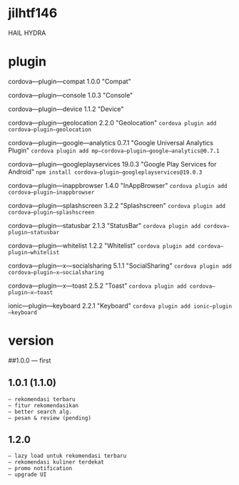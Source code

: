 # jilhtf146
HAIL HYDRA

# plugin
cordova—plugin—compat 1.0.0 "Compat"

cordova—plugin—console 1.0.3 "Console"

cordova—plugin—device 1.1.2 "Device"

cordova—plugin—geolocation 2.2.0 "Geolocation"
	`cordova plugin add cordova—plugin—geolocation`

cordova—plugin—google—analytics 0.7.1 "Google Universal Analytics Plugin"
	`cordova plugin add mp—cordova—plugin—google—analytics@0.7.1`

cordova—plugin—googleplayservices 19.0.3 "Google Play Services for Android"
	`npm install cordova—plugin—googleplayservices@19.0.3`

cordova—plugin—inappbrowser 1.4.0 "InAppBrowser"
	`cordova plugin add cordova—plugin—inappbrowser`

cordova—plugin—splashscreen 3.2.2 "Splashscreen"
	`cordova plugin add cordova—plugin—splashscreen`

cordova—plugin—statusbar 2.1.3 "StatusBar"
	`cordova plugin add cordova—plugin—statusbar`

cordova—plugin—whitelist 1.2.2 "Whitelist"
	`cordova plugin add cordova—plugin—whitelist`

cordova—plugin—x—socialsharing 5.1.1 "SocialSharing"
	`cordova plugin add cordova—plugin—x—socialsharing`

cordova—plugin—x—toast 2.5.2 "Toast"
	`cordova plugin add cordova—plugin—x—toast`

ionic—plugin—keyboard 2.2.1 "Keyboard"
	`cordova plugin add ionic—plugin—keyboard`

# version

##1.0.0
	— first

## 1.0.1 (1.1.0)
	— rekomendasi terbaru
	— fitur rekomendasikan
	— better search alg.
	— pesan & review (pending)

## 1.2.0
	— lazy load untuk rekomendasi terbaru
	— rekomendasi kuliner terdekat
	— promo notification
	— upgrade UI